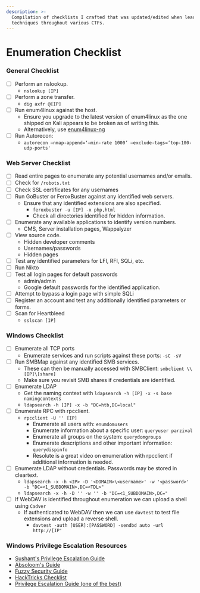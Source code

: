 ```yaml
---
description: >-
  Compilation of checklists I crafted that was updated/edited when learning new
  techniques throughout various CTFs.
---
```


# Enumeration Checklist

### General Checklist

* [ ] Perform an nslookup.
  * `nslookup [IP]`
* [ ] Perform a zone transfer.
  * `dig axfr @[IP]`
* [ ] Run enum4linux against the host.&#x20;
  * Ensure you upgrade to the latest version of enum4linux as the one shipped on Kali appears to be broken as of writing this.
  * Alternatively, use [enum4linux-ng](https://github.com/cddmp/enum4linux-ng)
* [ ] Run Autorecon:
  * `autorecon —nmap-append=‘—min-rate 1000’ —exclude-tags=’top-100-udp-ports'`

### Web Server Checklist

* [ ] Read entire pages to enumerate any potential usernames and/or emails.
* [ ] Check for `/robots.txt`
* [ ] Check SSL certificates for any usernames
* [ ] Run GoBuster or FeroxBuster against any identified web servers.&#x20;
  * Ensure that any identified extensions are also specified.&#x20;
    * `feroxbuster -u [IP] -x php,html`
    * Check all directories identified for hidden information.
* [ ] Enumerate any available applications to identify version numbers.
  * CMS, Server installation pages, Wappalyzer
* [ ] View source code.
  * Hidden developer comments
  * Usernames/passwords
  * Hidden pages
* [ ] Test any identified parameters for LFI, RFI, SQLi, etc.&#x20;
* [ ] Run Nikto
* [ ] Test all login pages for default passwords
  * admin/admin
  * Google default passwords for the identified application.
* [ ] Attempt to bypass a login page with simple SQLi
* [ ] Register an account and test any additionally identified parameters or forms.
* [ ] Scan for Heartbleed
  * `sslscan [IP]`

### Windows Checklist

* [ ] Enumerate all TCP ports
  * Enumerate services and run scripts against these ports: `-sC -sV`
* [ ] Run SMBMap against any identified SMB services.&#x20;
  * These can then be manually accessed with SMBClient: `smbclient \\[IP]\[share]`
  * Make sure you revisit SMB shares if credentials are identified.
* [ ] Enumerate LDAP
  * Get the naming context with `ldapsearch -h [IP] -x -s base namingcontexts`
  * `ldapsearch -h [IP] -x -b "DC=htb,DC=local"`
* [ ] Enumerate RPC with rpcclient.
  * `rpcclient -U '' [IP]`
    * Enumerate all users with: `enumdomusers`
    * Enumerate information about a specific user: `queryuser parzival`
    * Enumerate all groups on the system: `querydomgroups`
    * Enumerate descriptions and other important information: `querydispinfo`
    * Resolute is a great video on enumeration with rpcclient if additional information is needed.
* [ ] Enumerate LDAP without credentials. Passwords may be stored in cleartext.&#x20;
  * `ldapsearch -x -h <IP> -D '<DOMAIN>\<username>' -w '<password>' -b "DC=<1_SUBDOMAIN>,DC=<TDL>"`
  * `ldapsearch -x -h -D '' -w '' -b "DC=<1_SUBDOMAIN>,DC="`
* [ ] If WebDAV is identified throughout enumeration we can upload a shell using `Cadver`
  * If authenticated to WebDAV then we can use `davtest` to test file extensions and upload a reverse shell.&#x20;
    * `davtest -auth [USER]:[PASSWORD] -sendbd auto -url http://[IP'`

### Windows Privilege Escalation Resources

* [Sushant's Privilege Escalation Guide](https://sushant747.gitbooks.io/total-oscp-guide/content/privilege\_escalation\_windows.html)
* [Absoloom's Guide](https://www.absolomb.com/2018-01-26-Windows-Privilege-Escalation-Guide/)
* [Fuzzy Security Guide](https://www.fuzzysecurity.com/tutorials/16.html)
* [HackTricks Checklist](https://book.hacktricks.xyz/windows/checklist-windows-privilege-escalation)
* [Privilege Escalation Guide (one of the best)](https://infosecwriteups.com/privilege-escalation-in-windows-380bee3a2842)
